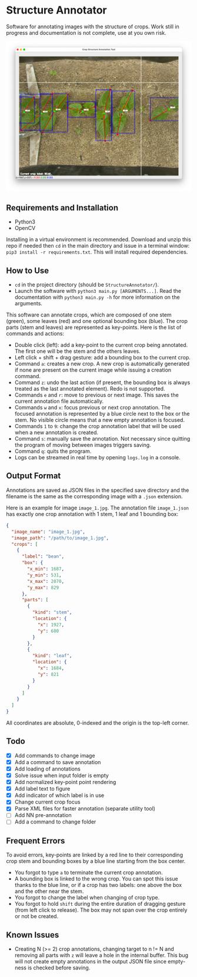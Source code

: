 # Structure Annotator
Software for annotating images with the structure of crops. Work still in progress and documentation is not complete, use at you own risk.

![illustration](illustration.png)

## Requirements and Installation
- Python3
- OpenCV

Installing in a virtual environment is recommended. Download and unzip this repo if needed then `cd` in the main directory and issue in a terminal window:
`pip3 install -r requirements.txt`. This will install required dependencies.

## How to Use
- `cd` in the project directory (should be `StructureAnnotator/`).
- Launch the software with `python3 main.py [ARGUMENTS...]`. Read the documentation with `python3 main.py -h` for more information on the arguments.

This software can annotate crops, which are composed of one stem (green), some leaves (red) and one optional bounding box (blue). The crop parts (stem and leaves) are represented as key-points. Here is the list of commands and actions:
- Double click (left): add a key-point to the current crop being annotated. The first one will be the stem and the others leaves.
- Left click + shift + drag gesture: add a bounding box to the current crop.
- Command `a`: creates a new crop. A new crop is automatically generated if none are present on the current image while issuing a creation command.
- Command `z`: undo the last action (if present, the bounding box is always treated as the last annotated element). Redo is not supported.
- Commands `e` and `r`: move to previous or next image. This saves the current annotation file automatically.
- Commands `w` and `x`: focus previous or next crop annotation. The focused annotation is represented by a blue circle next to the box or the stem. No visible circle means that a new empty annotation is focused.
- Commands `1` to `9`: change the crop annotation label that will be used when a new annotation is created.
- Command `s`: manually save the annotation. Not necessary since quitting the program of moving between images triggers saving.
- Command `q`: quits the program.
- Logs can be streamed in real time by opening `logs.log` in a console.

## Output Format
Annotations are saved as JSON files in the specified save directory and the filename is the same as the corresponding image with a `.json` extension.

Here is an example for image `image_1.jpg`. The annotation file `image_1.json` has exactly one crop annotation with 1 stem, 1 leaf and 1 bounding box:

```json
{
  "image_name": "image_1.jpg",
  "image_path": "/path/to/image_1.jpg",
  "crops": [
    {
      "label": "bean",
      "box": {
        "x_min": 1687,
        "y_min": 531,
        "x_max": 2070,
        "y_max": 829
      },
      "parts": [
        {
          "kind": "stem",
          "location": {
            "x": 1927,
            "y": 680
          }
        },
        {
          "kind": "leaf",
          "location": {
            "x": 1684,
            "y": 821
          }
        }
      ]
    }
  ]
}
```

All coordinates are absolute, 0-indexed and the origin is the top-left corner.

## Todo
- [x] Add commands to change image
- [x] Add a command to save annotation
- [x] Add loading of annotations
- [x] Solve issue when input folder is empty
- [x] Add normalized key-point point rendering
- [x] Add label text to figure
- [x] Add indicator of which label is in use
- [x] Change current crop focus
- [x] Parse XML files for faster annotation (separate utility tool)
- [ ] Add NN pre-annotation
- [ ] Add a command to change folder

## Frequent Errors
To avoid errors, key-points are linked by a red line to their corresponding crop stem and bounding boxes by a blue line starting from the box center.

- You forgot to type `a` to terminate the current crop annotation.
- A bounding box is linked to the wrong crop. You can spot this issue thanks to the blue line, or if a crop has two labels: one above the box and the other near the stem.
- You forgot to change the label when changing of crop type.
- You forgot to hold `shift` during the entire duration of dragging gesture (from left click to release). The box may not span over the crop entirely or not be created.

## Known Issues
- Creating N (>= 2) crop annotations, changing target to n != N and removing all parts with `z` will leave a hole in the internal buffer. This bug will not create empty annotations in the output JSON file since empty-ness is checked before saving.
